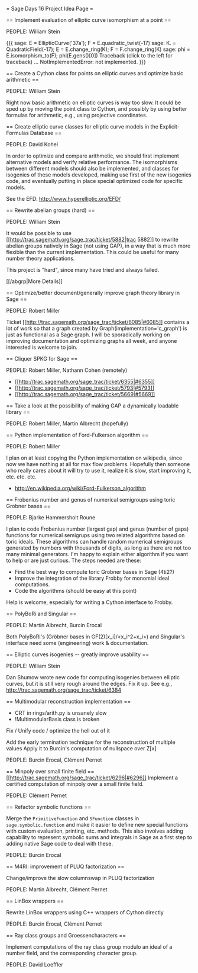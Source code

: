 = Sage Days 16 Project Idea Page =

== Implement evaluation of elliptic curve isomorphism at a point ==

PEOPLE: William Stein

{{{
sage: E = EllipticCurve('37a'); F = E.quadratic_twist(-17)
sage: K.<a> = QuadraticField(-17); E = E.change_ring(K); F = F.change_ring(K)
sage: phi = E.isomorphism_to(F); phi(E.gens()[0])
Traceback (click to the left for traceback)
...
NotImplementedError: not implemented.
}}}
  
== Create a Cython class for points on elliptic curves and optimize basic arithmetic ==

PEOPLE: William Stein

  Right now basic arithmetic on elliptic curves is way too slow.  It could be sped up by moving the point class to Cython, and possibly by using better formulas for arithmetic, e.g., using projective coordinates. 

== Create elliptic curve classes for elliptic curve models in the Explicit-Formulas Database ==

PEOPLE: David Kohel

  In order to optimize and compare arithmetic, we should first implement alternative models and verify relative performance.  The isomorphisms between different models should also be implemented, and classes for isogenies of these models developed, making use first of the new isogenies code, and eventually putting in place special optimized code for specific models.

See the EFD: http://www.hyperelliptic.org/EFD/

== Rewrite abelian groups (hard) ==

PEOPLE: William Stein

  It would be possible to use [[http://trac.sagemath.org/sage_trac/ticket/5882|trac 5882]] to rewrite abelian groups natively in Sage (not using GAP), in a way that is much more flexible than the current implementation.  This could be useful for many number theory applications.   

  This project is "hard", since many have tried and always failed.

  [[/abgrp|More Details]]

== Optimize/better document/generally improve graph theory library in Sage ==

PEOPLE: Robert Miller

  Ticket [[http://trac.sagemath.org/sage_trac/ticket/6085|#6085]] contains a lot of work so that a graph created by Graph(implementation='c_graph') is just as functional as a Sage graph. I will be sporadically working on improving documentation and optimizing graphs all week, and anyone interested is welcome to join.

== Cliquer SPKG for Sage ==

PEOPLE: Robert Miller, Nathann Cohen (remotely)

 * [[http://trac.sagemath.org/sage_trac/ticket/6355|#6355]]
  * [[http://trac.sagemath.org/sage_trac/ticket/5793|#5793]]
  * [[http://trac.sagemath.org/sage_trac/ticket/5669|#5669]]

== Take a look at the possibility of making GAP a dynamically loadable library ==

PEOPLE: Robert Miller, Martin Albrecht (hopefully)

== Python implementation of Ford-Fulkerson algorithm ==

PEOPLE: Robert Miller

I plan on at least copying the Python implementation on wikipedia, since now we have nothing at all for max flow problems. Hopefully then someone who really cares about it will try to use it, realize it is slow, start improving it, etc. etc. etc.

 * http://en.wikipedia.org/wiki/Ford-Fulkerson_algorithm

== Frobenius number and genus of numerical semigroups using toric Grobner bases ==

PEOPLE: Bjarke Hammersholt Roune

  I plan to code Frobenius number (largest gap) and genus (number of gaps) functions for numerical semigrups using two related algorithms based on toric ideals. These algorithms can handle random numerical semigroups generated by numbers with thousands of digits, as long as there are not too many minimal generators. I'm happy to explain either algorithm if you want to help or are just curious. The steps needed are these:

   * Find the best way to compute toric Grobner bases in Sage (4ti2?)
   * Improve the integration of the library Frobby for monomial ideal computations.
   * Code the algorithms (should be easy at this point)

  Help is welcome, especially for writing a Cython interface to Frobby.

== PolyBoRi and Singular ==

PEOPLE: Martin Albrecht, Burcin Erocal

Both PolyBoRi's (Gröbner bases in GF(2)[x_i]/<x_i^2+x_i>) and Singular's interface need some (engineering) work & documentation.

== Elliptic curves isogenies -- greatly improve usability ==

PEOPLE: William Stein

Dan Shumow wrote new code for computing isogenies between elliptic curves, but it is still very rough around the edges.  Fix it up.  See e.g., http://trac.sagemath.org/sage_trac/ticket/6384

== Multimodular reconstruction implementation ==
   * CRT in rings/arith.py is unsanely slow
   * !MultimodularBasis class is broken

Fix / Unify code / optimize the hell out of it

Add the early termination technique for the reconstruction of multiple values
Apply it to Burcin's computation of nullspace over Z[x]

PEOPLE: Burcin Erocal, Clément Pernet

== Minpoly over small finite field ==
[[http://trac.sagemath.org/sage_trac/ticket/6296|#6296]]
Implement a certified computation of minpoly over a small finite field.

PEOPLE: Clément Pernet

== Refactor symbolic functions ==

Merge the `PrimitiveFunction` and `SFunction` classes in `sage.symbolic.function` and make it easier to define new special functions with custom evaluation, printing, etc. methods. This also involves adding capability to represent symbolic sums and integrals in Sage as a first step to adding native Sage code to deal with these.

PEOPLE: Burcin Erocal

== M4RI: improvement of PLUQ factorization ==

Change/improve the slow columnswap in PLUQ factorization

PEOPLE: Martin Albrecht, Clément Pernet

== LinBox wrappers ==

Rewrite LinBox wrappers using C++ wrappers of Cython directly

PEOPLE: Burcin Erocal, Clément Pernet

== Ray class groups and Groessencharacters ==

Implement computations of the ray class group modulo an ideal of a number field, and the corresponding character group.

PEOPLE: David Loeffler
